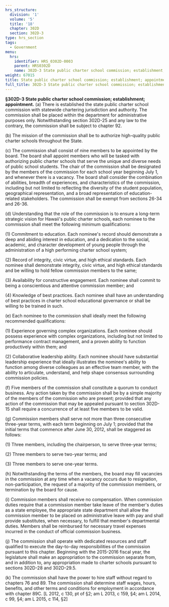 ```yaml
---
hrs_structure:
  division: '1'
  volume: '5'
  title: '18'
  chapter: 302D
  section: 302D-3
type: hrs_section
tags:
  - Government
menu:
  hrs:
    identifier: HRS_0302D-0003
    parent: HRS0302D
    name: 302D-3 State public charter school commission; establishment; appointment
weight: 67015
title: State public charter school commission; establishment; appointment
full_title: 302D-3 State public charter school commission; establishment; appointment
---
```

**§302D-3 State public charter school commission; establishment; appointment.** (a) There is established the state public charter school commission with statewide chartering jurisdiction and authority. The commission shall be placed within the department for administrative purposes only. Notwithstanding section 302D-25 and any law to the contrary, the commission shall be subject to chapter 92.

(b) The mission of the commission shall be to authorize high-quality public charter schools throughout the State.

(c) The commission shall consist of nine members to be appointed by the board. The board shall appoint members who will be tasked with authorizing public charter schools that serve the unique and diverse needs of public school students. The chair of the commission shall be designated by the members of the commission for each school year beginning July 1, and whenever there is a vacancy. The board shall consider the combination of abilities, breadth of experiences, and characteristics of the commission, including but not limited to reflecting the diversity of the student population, geographical representation, and a broad representation of education-related stakeholders. The commission shall be exempt from sections 26-34 and 26-36.

(d) Understanding that the role of the commission is to ensure a long-term strategic vision for Hawaii's public charter schools, each nominee to the commission shall meet the following minimum qualifications:

(1) Commitment to education. Each nominee's record should demonstrate a deep and abiding interest in education, and a dedication to the social, academic, and character development of young people through the administration of a high performing charter school system;

(2) Record of integrity, civic virtue, and high ethical standards. Each nominee shall demonstrate integrity, civic virtue, and high ethical standards and be willing to hold fellow commission members to the same;

(3) Availability for constructive engagement. Each nominee shall commit to being a conscientious and attentive commission member; and

(4) Knowledge of best practices. Each nominee shall have an understanding of best practices in charter school educational governance or shall be willing to be trained in such.

(e) Each nominee to the commission shall ideally meet the following recommended qualifications:

(1) Experience governing complex organizations. Each nominee should possess experience with complex organizations, including but not limited to performance contract management, and a proven ability to function productively within them; and

(2) Collaborative leadership ability. Each nominee should have substantial leadership experience that ideally illustrates the nominee's ability to function among diverse colleagues as an effective team member, with the ability to articulate, understand, and help shape consensus surrounding commission policies.

(f) Five members of the commission shall constitute a quorum to conduct business. Any action taken by the commission shall be by a simple majority of the members of the commission who are present; provided that any action of the commission that may be appealed pursuant to section 302D-15 shall require a concurrence of at least five members to be valid.

(g) Commission members shall serve not more than three consecutive three-year terms, with each term beginning on July 1; provided that the initial terms that commence after June 30, 2012, shall be staggered as follows:

(1) Three members, including the chairperson, to serve three-year terms;

(2) Three members to serve two-year terms; and

(3) Three members to serve one-year terms.

(h) Notwithstanding the terms of the members, the board may fill vacancies in the commission at any time when a vacancy occurs due to resignation, non-participation, the request of a majority of the commission members, or termination by the board for cause.

(i) Commission members shall receive no compensation. When commission duties require that a commission member take leave of the member's duties as a state employee, the appropriate state department shall allow the commission member to be placed on administrative leave with pay and shall provide substitutes, when necessary, to fulfill that member's departmental duties. Members shall be reimbursed for necessary travel expenses incurred in the conduct of official commission business.

(j) The commission shall operate with dedicated resources and staff qualified to execute the day-to-day responsibilities of the commission pursuant to this chapter. Beginning with the 2015-2016 fiscal year, the legislature shall make an appropriation to the commission separate from, and in addition to, any appropriation made to charter schools pursuant to sections 302D-28 and 302D-29.5.

(k) The commission shall have the power to hire staff without regard to chapters 76 and 89\. The commission shall determine staff wages, hours, benefits, and other terms and conditions for employment in accordance with chapter 89C. [L 2012, c 130, pt of §2; am L 2013, c 159, §4; am L 2014, c 99, §4; am L 2015, c 114, §2]